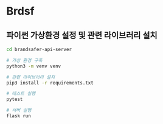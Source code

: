 Brdsf
======

## 파이썬 가상환경 설정 및 관련 라이브러리 설치

```bash
cd brandsafer-api-server

# 가상 환경 구축
python3 -m venv venv

# 관련 라이브러리 설치
pip3 install -r requirements.txt

# 테스트 실행
pytest

# 서버 실행
flask run
```

